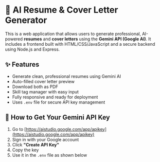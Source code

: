 # 🚀 AI Resume & Cover Letter Generator

This is a web application that allows users to generate professional, AI-powered **resumes** and **cover letters** using the **Gemini API (Google AI)**. It includes a frontend built with HTML/CSS/JavaScript and a secure backend using Node.js and Express.

## ✨ Features

- Generate clean, professional resumes using Gemini AI
- Auto-filled cover letter preview
- Download both as PDF
- Skill tag manager with easy input
- Fully responsive and ready for deployment
- Uses `.env` file for secure API key management


## 🔑 How to Get Your Gemini API Key

1. Go to [https://aistudio.google.com/app/apikey](https://aistudio.google.com/app/apikey)
2. Sign in with your Google account
3. Click **"Create API Key"**
4. Copy the key
5. Use it in the `.env` file as shown below

